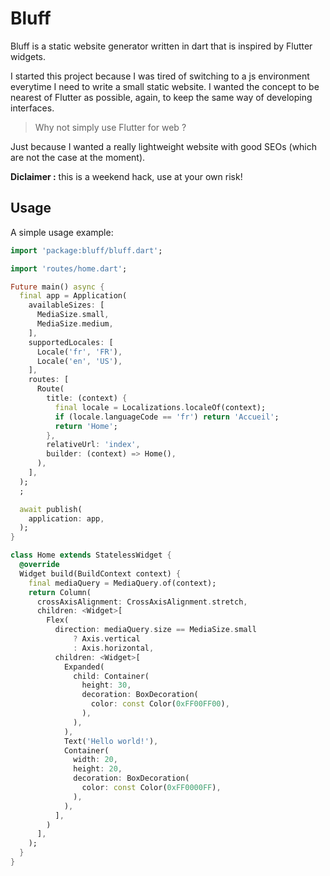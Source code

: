 # Bluff

Bluff is a static website generator written in dart that is inspired by Flutter widgets.
 
I started this project because I was tired of switching to a js environment everytime I need to write a small static website. I wanted the concept to be nearest of Flutter as possible, again, to keep the same way of developing interfaces.

> Why not simply use Flutter for web ?

Just because I wanted a really lightweight website with good SEOs (which are not the case at the moment).

**Diclaimer :** this is a weekend hack, use at your own risk!

## Usage

A simple usage example:

```dart
import 'package:bluff/bluff.dart';

import 'routes/home.dart';

Future main() async {
  final app = Application(
    availableSizes: [
      MediaSize.small,
      MediaSize.medium,
    ],
    supportedLocales: [
      Locale('fr', 'FR'),
      Locale('en', 'US'),
    ],
    routes: [
      Route(
        title: (context) {
          final locale = Localizations.localeOf(context);
          if (locale.languageCode == 'fr') return 'Accueil';
          return 'Home';
        },
        relativeUrl: 'index',
        builder: (context) => Home(),
      ),
    ],
  );
  ;

  await publish(
    application: app,
  );
}

class Home extends StatelessWidget {
  @override
  Widget build(BuildContext context) {
    final mediaQuery = MediaQuery.of(context);
    return Column(
      crossAxisAlignment: CrossAxisAlignment.stretch,
      children: <Widget>[
        Flex(
          direction: mediaQuery.size == MediaSize.small
              ? Axis.vertical
              : Axis.horizontal,
          children: <Widget>[
            Expanded(
              child: Container(
                height: 30,
                decoration: BoxDecoration(
                  color: const Color(0xFF00FF00),
                ),
              ),
            ),
            Text('Hello world!'),
            Container(
              width: 20,
              height: 20,
              decoration: BoxDecoration(
                color: const Color(0xFF0000FF),
              ),
            ),
          ],
        )
      ],
    );
  }
}
```
